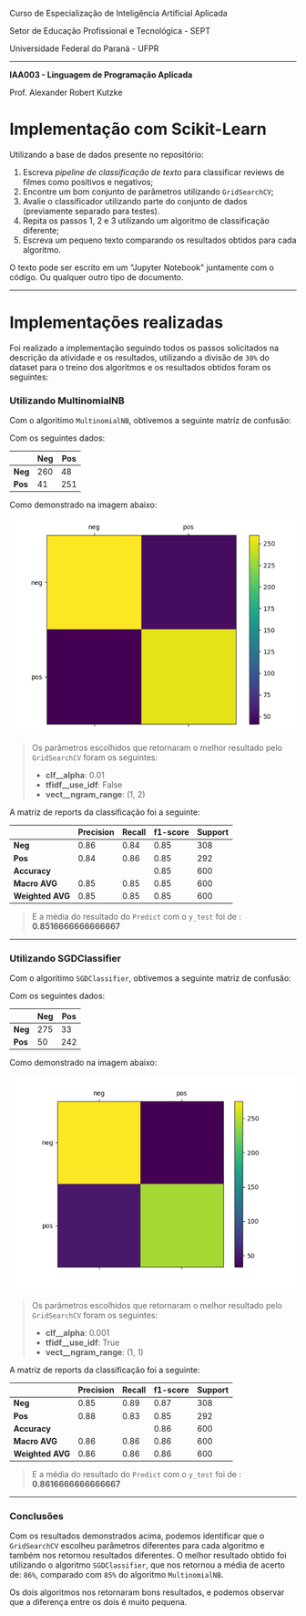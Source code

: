 Curso de Especialização de Inteligência Artificial Aplicada

Setor de Educação Profissional e Tecnológica - SEPT

Universidade Federal do Paraná - UFPR

---

**IAA003 - Linguagem de Programação Aplicada**

Prof. Alexander Robert Kutzke

# Implementação com Scikit-Learn

Utilizando a base de dados presente no repositório:

1. Escreva *pipeline de classificação de texto* para classificar reviews de filmes como positivos e negativos;
2. Encontre um bom conjunto de parâmetros utilizando `GridSearchCV`;
3. Avalie o classificador utilizando parte do conjunto de dados (previamente separado para testes).
4. Repita os passos 1, 2 e 3 utilizando um algoritmo de classificação diferente;
5. Escreva um pequeno texto comparando os resultados obtidos para cada algoritmo.

O texto pode ser escrito em um "Jupyter Notebook" juntamente com o código. Ou qualquer outro tipo de documento.

---

# Implementações realizadas

Foi realizado a implementação seguindo todos os passos solicitados na descrição da atividade e os resultados, utilizando a divisão de ``30%`` do dataset para o treino dos algoritmos e os resultados obtidos foram os seguintes:

### Utilizando MultinomialNB

Com o algoritimo ``MultinomialNB``, obtivemos a seguinte matriz de confusão:

Com os seguintes dados:

|         | Neg  | Pos  |
|---------|------|------|
| **Neg** | 260  | 48   |
| **Pos** | 41   | 251  |

Como demonstrado na imagem abaixo:

![multinomial](https://raw.githubusercontent.com/theusFalconde/sklearn-assignment/master/img/MultinomialNB.png "Matriz de confusão do algoritmo MultinomialNB")

> Os parâmetros escolhidos que retornaram o melhor resultado pelo ``GridSearchCV`` foram os seguintes:
> 
> * **clf__alpha**: 0.01
> * **tfidf__use_idf**: False
> * **vect__ngram_range**: (1, 2)

A matriz de reports da classificação foi a seguinte:

|                  | Precision  | Recall  | f1-score  | Support  |
|------------------|------------|---------|-----------|----------|
| **Neg**          | 0.86       | 0.84    | 0.85      | 308      |
| **Pos**          | 0.84       | 0.86    | 0.85      | 292      |
| **Accuracy**     |            |         | 0.85      | 600      |
| **Macro AVG**    | 0.85       | 0.85    | 0.85      | 600      |
| **Weighted AVG** | 0.85       | 0.85    | 0.85      | 600      |

> E a média do resultado do ``Predict`` com o ``y_test`` foi de  : **0.8516666666666667**

---

### Utilizando SGDClassifier

Com o algoritimo ``SGDClassifier``, obtivemos a seguinte matriz de confusão:

Com os seguintes dados:

|         | Neg  | Pos  |
|---------|------|------|
| **Neg** | 275  | 33   |
| **Pos** | 50   | 242  |

Como demonstrado na imagem abaixo:

![sgd](https://raw.githubusercontent.com/theusFalconde/sklearn-assignment/master/img/SGDClassifier.png "Matriz de confusão do algoritmo SGDClassifier")

> Os parâmetros escolhidos que retornaram o melhor resultado pelo ``GridSearchCV`` foram os seguintes:
> 
> * **clf__alpha**: 0.001
> * **tfidf__use_idf**: True
> * **vect__ngram_range**: (1, 1)

A matriz de reports da classificação foi a seguinte:

|                  | Precision  | Recall  | f1-score  | Support  |
|------------------|------------|---------|-----------|----------|
| **Neg**          | 0.85       | 0.89    | 0.87      | 308      |
| **Pos**          | 0.88       | 0.83    | 0.85      | 292      |
| **Accuracy**     |            |         | 0.86      | 600      |
| **Macro AVG**    | 0.86       | 0.86    | 0.86      | 600      |
| **Weighted AVG** | 0.86       | 0.86    | 0.86      | 600      |

> E a média do resultado do ``Predict`` com o ``y_test`` foi de  : **0.8616666666666667**

---

### Conclusões

Com os resultados demonstrados acima, podemos identificar que o ``GridSearchCV`` escolheu parâmetros diferentes para cada algoritmo e também nos retornou resultados diferentes. O melhor resultado obtido foi utilizando o algoritmo ``SGDClassifier``, que nos retornou a média de acerto de: ``86%``, comparado com ``85%`` do algoritmo ``MultinomialNB``.

Os dois algoritmos nos retornaram bons resultados, e podemos observar que a diferença entre os dois é muito pequena.



















